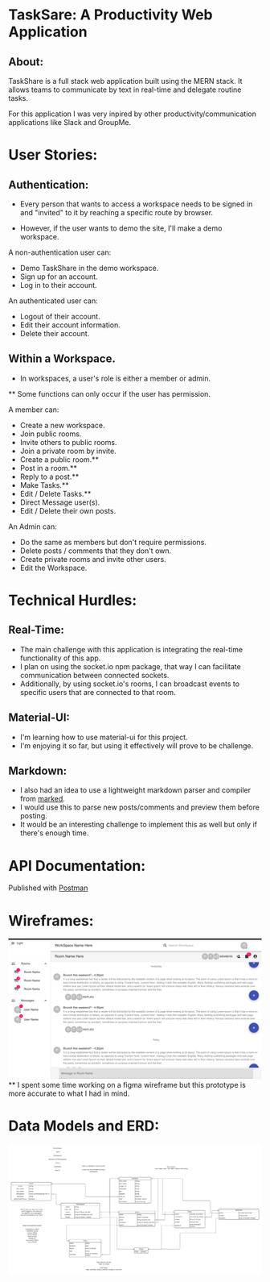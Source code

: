 # TaskSare: A Productivity Web Application

## About:
TaskShare is a full stack web application built using the MERN stack. It allows teams to communicate by text in real-time and delegate routine tasks.

For this application I was very inpired by other productivity/communication applications like Slack and GroupMe.

# User Stories:

## Authentication:

  * Every person that wants to access a workspace needs to be signed in and "invited" to it by reaching a specific route by browser.
  
  * However, if the user wants to demo the site, I'll make a demo workspace.

  A non-authentication user can:

  - Demo TaskShare in the demo workspace.
  - Sign up for an account.
  - Log in to their account.

  An authenticated user can:

  - Logout of their account.
  - Edit their account information.
  - Delete their account.

## Within a Workspace.

  * In workspaces, a user's role is either a member or admin.

  ** Some functions can only occur if the user has permission.

  A member can:

  - Create a new workspace.
  - Join public rooms.
  - Invite others to public rooms.
  - Join a private room by invite.
  - Create a public room.**
  - Post in a room.**
  - Reply to a post.**
  - Make Tasks.**
  - Edit / Delete Tasks.**
  - Direct Message user(s).
  - Edit / Delete their own posts.

  An Admin can:

  - Do the same as members but don't require permissions.
  - Delete posts / comments that they don't own.
  - Create private rooms and invite other users.
  - Edit the Workspace.

# Technical Hurdles:

## Real-Time:
- The main challenge with this application is integrating the real-time functionality of this app.
- I plan on using the socket.io npm package, that way I can facilitate communication between connected sockets.
- Additionally, by using socket.io's rooms, I can broadcast events to specific users that are connected to that room.

## Material-UI:
- I'm learning how to use material-ui for this project.
- I'm enjoying it so far, but using it effectively will prove to be challenge.

## Markdown:
- I also had an idea to use a lightweight markdown parser and compiler from [marked](https://marked.js.org/).
- I would use this to parse new posts/comments and preview them before posting.
- It would be an interesting challenge to implement this as well but only if there's enough time.

# API Documentation:
Published with [Postman](https://documenter.getpostman.com/view/5760839/TzCS4Qpp)

# Wireframes:
![Work space wireframe](./readme_assets/workspace.png)
** I spent some time working on a figma wireframe but this prototype is more accurate to what I had in mind.

# Data Models and ERD:

![Data models and relations](./readme_assets/TS_TaskShare.png)
